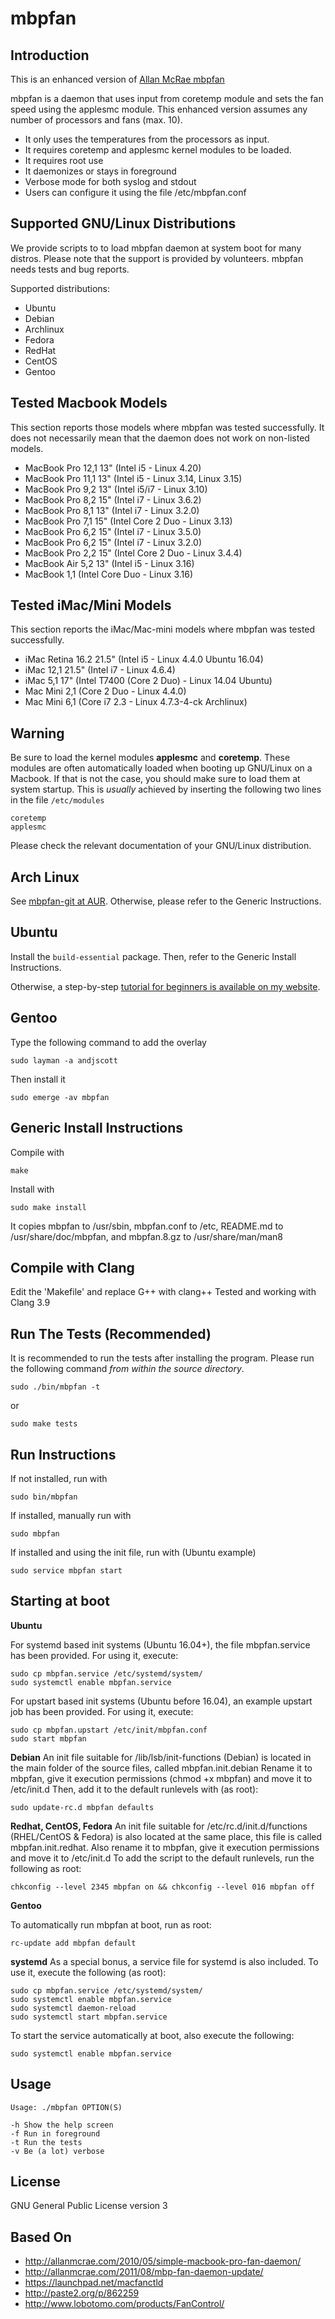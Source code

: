 mbpfan
====================

Introduction
---------------------
This is an enhanced version of [Allan McRae mbpfan](http://allanmcrae.com/2010/05/simple-macbook-pro-fan-daemon/)

mbpfan is a daemon that uses input from coretemp module and sets the fan speed using the applesmc module. 
This enhanced version assumes any number of processors and fans (max. 10).

*  It only uses the temperatures from the processors as input.
*  It requires coretemp and applesmc kernel modules to be loaded.
*  It requires root use
*  It daemonizes or stays in foreground
*  Verbose mode for both syslog and stdout
*  Users can configure it using the file /etc/mbpfan.conf


Supported GNU/Linux Distributions
---------------------------------
We provide scripts to to load mbpfan daemon at system boot for many distros.
Please note that the support is provided by volunteers. mbpfan needs tests and bug reports.

Supported distributions:

- Ubuntu
- Debian
- Archlinux
- Fedora
- RedHat
- CentOS
- Gentoo


Tested Macbook Models
---------------------
This section reports those models where mbpfan was tested successfully. It does not necessarily mean that the daemon does not work on non-listed models. 

- MacBook Pro 12,1 13"  (Intel i5 - Linux 4.20)
- MacBook Pro 11,1 13"  (Intel i5 - Linux 3.14, Linux 3.15)
- MacBook Pro 9,2 13"  (Intel i5/i7 - Linux 3.10)
- MacBook Pro 8,2 15"  (Intel i7 - Linux 3.6.2)
- MacBook Pro 8,1 13"  (Intel i7 - Linux 3.2.0)
- MacBook Pro 7,1 15"  (Intel Core 2 Duo - Linux 3.13)
- MacBook Pro 6,2 15"  (Intel i7 - Linux 3.5.0)
- MacBook Pro 6,2 15"  (Intel i7 - Linux 3.2.0)
- MacBook Pro 2,2 15"  (Intel Core 2 Duo - Linux 3.4.4)
- MacBook Air 5,2 13"  (Intel i5 - Linux 3.16)
- MacBook 1,1 (Intel Core Duo - Linux 3.16)

Tested iMac/Mini Models
------------------
This section reports the iMac/Mac-mini models where mbpfan was tested successfully.

- iMac Retina 16.2 21.5" (Intel i5 - Linux 4.4.0 Ubuntu 16.04)  
- iMac 12,1 21.5" (Intel i7 - Linux 4.6.4)
- iMac 5,1 17" (Intel T7400 (Core 2 Duo) - Linux 14.04 Ubuntu)
- Mac Mini 2,1 (Core 2 Duo - Linux 4.4.0)
- Mac Mini 6,1 (Core i7 2.3 - Linux 4.7.3-4-ck Archlinux)

Warning
-------
Be sure to load the kernel modules **applesmc** and **coretemp**.
These modules are often automatically loaded when booting up GNU/Linux on a Macbook. If that is not the case, you should make sure to load them at system startup. This is _usually_ achieved by inserting the following two lines in the file `/etc/modules`
```
coretemp
applesmc
```

Please check the relevant documentation of your GNU/Linux distribution.

Arch Linux
---------
See [mbpfan-git at AUR](https://aur.archlinux.org/packages/mbpfan-git/).
Otherwise, please refer to the Generic Instructions.


Ubuntu
------

Install the ```build-essential``` package.
Then, refer to the Generic Install Instructions.

Otherwise, a step-by-step [tutorial for beginners is available on my website](https://ineed.coffee/3838/a-beginners-mbpfan-tutorial-for-ubuntu/).

Gentoo
------

Type the following command to add the overlay

    sudo layman -a andjscott

Then install it

    sudo emerge -av mbpfan

Generic Install Instructions
-------------------------
Compile with

    make

Install with

    sudo make install

It copies mbpfan to /usr/sbin, mbpfan.conf to /etc, 
README.md to /usr/share/doc/mbpfan, and mbpfan.8.gz to /usr/share/man/man8

Compile with Clang
-------------------------
Edit the 'Makefile' and replace G++ with clang++
Tested and working with Clang 3.9

Run The Tests (Recommended)
---------------------------
It is recommended to run the tests after installing the program. Please run the following command _from within the source directory_.

    sudo ./bin/mbpfan -t

or

    sudo make tests


Run Instructions
----------------
If not installed, run with

    sudo bin/mbpfan

If installed, manually run with

    sudo mbpfan

If installed and using the init file, run with (Ubuntu example)

    sudo service mbpfan start


Starting at boot
----------------
**Ubuntu**

For systemd based init systems (Ubuntu 16.04+), the file mbpfan.service
has been provided.
For using it, execute:

    sudo cp mbpfan.service /etc/systemd/system/
    sudo systemctl enable mbpfan.service


For upstart based init systems (Ubuntu before 16.04), an example upstart job has been provided. 
For using it, execute:

    sudo cp mbpfan.upstart /etc/init/mbpfan.conf
    sudo start mbpfan

**Debian**
An init file suitable for /lib/lsb/init-functions (Debian) 
is located in the main folder of the source files, called mbpfan.init.debian
Rename it to mbpfan, give it execution permissions (chmod +x mbpfan)
and move it to /etc/init.d
Then, add it to the default runlevels with (as root):

    sudo update-rc.d mbpfan defaults

**Redhat, CentOS, Fedora**
An init file suitable for /etc/rc.d/init.d/functions
(RHEL/CentOS & Fedora) is also located at the same place, this file is called
mbpfan.init.redhat. Also rename it to mbpfan, give it execution permissions
and move it to /etc/init.d
To add the script to the default runlevels, run the following as root:

    chkconfig --level 2345 mbpfan on && chkconfig --level 016 mbpfan off

**Gentoo**

To automatically run mbpfan at boot, run as root:

    rc-update add mbpfan default


**systemd**
As a special bonus, a service file for systemd is also included. To use it,
execute the following (as root):

    sudo cp mbpfan.service /etc/systemd/system/
    sudo systemctl enable mbpfan.service
    sudo systemctl daemon-reload
    sudo systemctl start mbpfan.service

To start the service automatically at boot, also execute the following:

    sudo systemctl enable mbpfan.service


Usage
-------

    Usage: ./mbpfan OPTION(S)

    -h Show the help screen
    -f Run in foreground
    -t Run the tests
    -v Be (a lot) verbose


License
---------------------
GNU General Public License version 3


Based On
---------------------
* http://allanmcrae.com/2010/05/simple-macbook-pro-fan-daemon/
* http://allanmcrae.com/2011/08/mbp-fan-daemon-update/
* https://launchpad.net/macfanctld
* http://paste2.org/p/862259
* http://www.lobotomo.com/products/FanControl/
